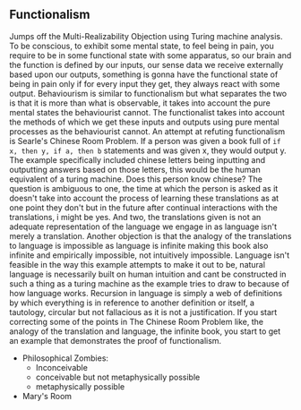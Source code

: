 ## Functionalism
Jumps off the Multi-Realizability Objection using Turing machine analysis. To be conscious, to exhibit some mental state, to feel being in pain, you require to be in some functional state with some apparatus, so our brain and the function is defined by our inputs, our sense data we receive externally based upon our outputs, something is gonna have the functional state of being in pain only if for every input they get, they always react with some output.
Behaviourism is similar to functionalism but what separates the two is that it is more than what is observable, it takes into account the pure mental states the behaviourist cannot. The functionalist takes into account the methods of which we get these inputs and outputs using pure mental processes as the behaviourist cannot.
An attempt at refuting functionalism is Searle's Chinese Room Problem. If a person was given a book full of `if x, then y, if a, then b` statements and was given x, they would output y. The example specifically included chinese letters being inputting and outputting answers based on those letters, this would be the human equivalent of a turing machine. Does this person know chinese? The question is ambiguous to one, the time at which the person is asked as it doesn't take into account the process of learning these translations as at one point they don't but in the future after continual interactions with the translations, i might be yes. And two, the translations given is not an adequate representation of the language we engage in as language isn't merely a translation. Another objection is that the analogy of the translations to language is impossible as language is infinite making this book also infinite and empirically impossible, not intuitively impossible. Language isn't feasible in the way this example attempts to make it out to be, natural language is necessarily built on human intuition and cant be constructed in such a thing as a turing machine as the example tries to draw to because of how language works. Recursion in language is simply a web of definitions by which everything is in reference to another definition or itself, a tautology, circular but not fallacious as it is not a justification. If you start correcting some of the points in The Chinese Room Problem like, the analogy of the translation and language, the infinite book, you start to get an example that demonstrates the proof of functionalism.
- Philosophical Zombies:
    - Inconceivable
    - conceivable but not metaphysically possible
    - metaphysically possible
- Mary's Room